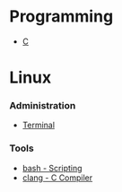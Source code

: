 # Programming
- [C](./topics/CProgramming.md)
  
# Linux
### **Administration**
-  [Terminal](./topics/linuxTerminal.md)
### **Tools**
-  [bash - Scripting](./topics/bashScripting.md)
-  [clang - C Compiler](./topics/clangCompiling.md)
